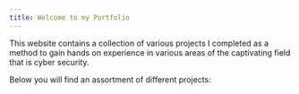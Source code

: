 ```yaml
---
title: Welcome to my Portfolio
---
```

This website contains a collection of various projects I completed as a method to gain hands on experience in various areas of the captivating field that is cyber security.

Below you will find an assortment of different projects:
